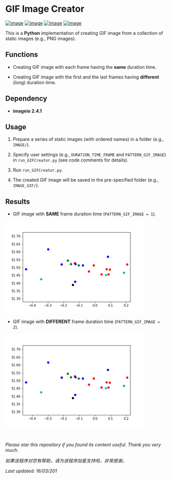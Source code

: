 # GIF Image Creator

[![image](https://img.shields.io/badge/license-MIT-lightgrey.svg)]()
[![image](https://img.shields.io/badge/python-3.7-blue.svg)]()
[![image](https://img.shields.io/badge/status-stable-brightgreen.svg)]()
[![image](https://img.shields.io/badge/build-passing-brightgreen.svg)]()

This is a **Python** implementation of creating GIF image from a collection of static images (e.g., PNG images).

## Functions

- Creating GIF image with each frame having the **same** duration time.

- Creating GIF image with the first and the last frames having **different** (long) duration time.

## Dependency

* __imageio 2.4.1__

## Usage

1. Prepare a series of static images (with ordered names) in a folder (e.g., ```IMAGE/```).

2. Specify user settings (e.g., ```DURATION_TIME_FRAME``` and ```PATTERN_GIF_IMAGE```) in ```run_GIFCreator.py``` (see code comments for details).

2. Run ```run_GIFCreator.py```.

3. The created GIF image will be saved in the pre-specified folder (e.g., ```IMAGE_GIF/```).

## Results

- GIF image with **SAME** frame duration time (```PATTERN_GIF_IMAGE = 1```).

![Equivariance](https://github.com/HeZhang1994/gif-creator/blob/master/IMAGE_GIF/imgGIF_SAME.gif)

- GIF image with **DIFFERENT** frame duration time (```PATTERN_GIF_IMAGE = 2```).

![Equivariance](https://github.com/HeZhang1994/gif-creator/blob/master/IMAGE_GIF/imgGIF_DIFF.gif)

<br>

<i>Please star this repository if you found its content useful. Thank you very much.</i>

<i>如果该程序对您有帮助，请为该程序加星支持哈，非常感谢。</i>

<i>Last updated: 16/03/201</i>

